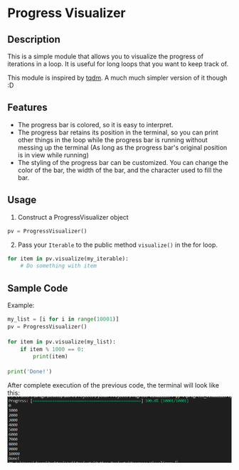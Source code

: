 # Progress Visualizer

## Description
This is a simple module that allows you to visualize the progress of iterations in a loop. It is useful for long loops that you want to keep track of.

This module is inspired by [tqdm](https://pypi.org/project/tqdm/). A much much simpler version of it though :D


## Features
- The progress bar is colored, so it is easy to interpret.
- The progress bar retains its position in the terminal, so you can print other things in the loop while the progress bar is running without messing up the terminal (As long as the progress bar's original position is in view while running)
- The styling of the progress bar can be customized. You can change the color of the bar, the width of the bar, and the character used to fill the bar.

## Usage
1. Construct a ProgressVisualizer object
```python
pv = ProgressVisualizer()
```

2. Pass your `Iterable` to the public method `visualize()` in the for loop.
```python
for item in pv.visualize(my_iterable):
    # Do something with item
```
## Sample Code
Example:
```python
my_list = [i for i in range(10001)]
pv = ProgressVisualizer()

for item in pv.visualize(my_list):
    if item % 1000 == 0:
        print(item)

print('Done!')
```

After complete execution of the previous code, the terminal will look like this:
![Completed](screenshot.png)
